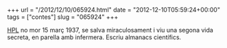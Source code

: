 +++
url = "/2012/12/10/065924.html"
date = "2012-12-10T05:59:24+00:00"
tags = ["contes"]
slug = "065924"
+++

[HPL](http://en.wikipedia.org/wiki/H._P._Lovecraft) no mor 15 març 1937, se salva miraculosament i viu una segona vida secreta, en parella amb infermera. Escriu almanacs científics.
